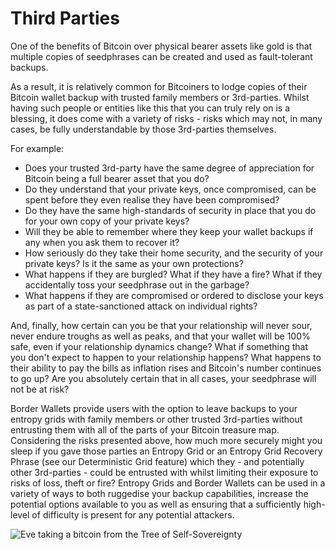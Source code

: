 # Third Parties

One of the benefits of Bitcoin over physical bearer assets like gold is that multiple copies of seedphrases can be created and used as fault-tolerant backups.

As a result, it is relatively common for Bitcoiners to lodge copies of their Bitcoin wallet backup with trusted family members or 3rd-parties. Whilst having such people or entities like this that you can truly rely on is a blessing, it does come with a variety of risks - risks which may not, in many cases, be fully understandable by those 3rd-parties themselves.

For example:

- Does your trusted 3rd-party have the same degree of appreciation for Bitcoin being a full bearer asset that you do?
- Do they understand that your private keys, once compromised, can be spent before they even realise they have been compromised?
- Do they have the same high-standards of security in place that you do for your own copy of your private keys?
- Will they be able to remember where they keep your wallet backups if any when you ask them to recover it?
- How seriously do they take their home security, and the security of your private keys? Is it the same as your own protections?
- What happens if they are burgled? What if they have a fire? What if they accidentally toss your seedphrase out in the garbage?
- What happens if they are compromised or ordered to disclose your keys as part of a state-sanctioned attack on individual rights?

And, finally, how certain can you be that your relationship will never sour, never endure troughs as well as peaks, and that your wallet will be 100% safe, even if your relationship dynamics change? What if something that you don't expect to happen to your relationship happens? What happens to their ability to pay the bills as inflation rises and Bitcoin's number continues to go up? Are you absolutely certain that in all cases, your seedphrase will not be at risk?

Border Wallets provide users with the option to leave backups to your entropy grids with family members or other trusted 3rd-parties without entrusting them with all of the parts of your Bitcoin treasure map. Considering the risks presented above, how much more securely might you sleep if you gave those parties an Entropy Grid or an Entropy Grid Recovery Phrase (see our Deterministic Grid feature) which they - and potentially other 3rd-parties - could be entrusted with whilst limiting their exposure to risks of loss, theft or fire? Entropy Grids and Border Wallets can be used in a variety of ways to both ruggedise your backup capabilities, increase the potential options available to you as well as ensuring that a sufficiently high-level of difficulty is present for any potential attackers.

![Eve taking a bitcoin from the Tree of Self-Sovereignty](/tree-of-bitcoin.png)
